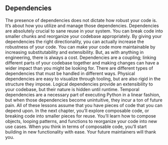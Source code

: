 ## Dependencies

The presence of dependencies does not dictate how robust your code is. It’s about how you utilize and manage those dependencies. Dependencies are absolutely crucial to sane reuse in your system. You can break code into smaller chunks and reorganize your codebase appropriately. By giving your dependencies the right directionality, you can actually increase the robustness of your code. You can make your code more maintainable by increasing substitutability and extensibility.
But, as with anything in engineering, there is always a cost. Dependencies are a coupling; linking different parts of your codebase together and making changes can have a wider impact than you might be looking for. There are different types of dependencies that must be handled in different ways. Physical dependencies are easy to visualize through tooling, but are also rigid in the structure they impose. Logical dependencies provide an extensibility to your codebase, but their nature is hidden until runtime. Temporal dependencies are a necessary part of executing Python in a linear fashion, but when those dependencies become unintuitive, they incur a ton of future pain.
All of these lessons assume that you have pieces of code that you can depend upon. In the next chapter, you’ll explore composable code, or breaking code into smaller pieces for reuse. You’ll learn how to compose objects, looping patterns, and functions to reorganize your code into new use cases. When you think in terms of composable code, you’ll start building in new functionality with ease. Your future maintainers will thank you.

